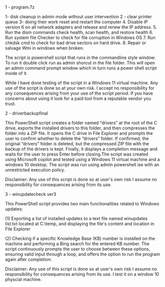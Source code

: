 1 - program.7z

1- disk cleanup in admin mode without user  intervention
2 - clear printer queue 
3- doing their work reset and restart the computer
4. Disable IP version 6 on all network adapters and release and renew the IP address.
5. Run the dism commands check health,  scan health, and restore health
6. Run system file Checker to check for file corruption in Windows OS
7. Run chkdsk cmd to check for bad drive sectors on hard drive.
8. Repair or salvage Wmi in windows when broken.

The script is powershell script that runs in the commandline style window. To run it double click run as admin shorcut in the file folder. This will open an admin command prompt window which in turn runs a power shell script inside of it.

While I have done testing of the script in a Windows 11 virtual machine. Any use of the script is done so at your own risk. I accept no responsibility for any consequences arising from your use of the script period. If you have concerns about using it look for a paid tool from a reputable vendor you trust.


2 - driverbackupfinal

This PowerShell script creates a folder named “drivers” at the root of the C drive, exports the installed drivers to this folder, and then compresses the folder into a ZIP file. It opens the C drive in File Explorer and prompts the user to confirm whether to delete the “drivers” folder. If confirmed, the original “drivers” folder is deleted, but the compressed ZIP file with the backup of the drivers is kept.  Finally, it displays a completion message and waits for the user to press Enter before closing.The script was created using Microsoft copilot and tested using a Windows 11 virtual machine and a windows 10 desktop. The script was run using admin powershell ise with an unrestricted execution policy.

Disclaimer: Any use of this script is done so at user's own risk I assume no responsibility for consequences arising from its use.

3 - winupdatecheck ver3

This PowerShell script provides two main functionalities related to Windows updates:

(1) Exporting a list of installed updates to a text file named winupdates list.txt located at C:\temp, and displaying the file's content and location in File Explorer

(2) Checking if a specific Knowledge Base (KB) number is installed on the machine and performing a Bing search for the entered KB number. The script continuously prompts the user to choose between these options, ensuring valid input through a loop, and offers the option to run the program again after completion.

Disclaimer: Any use of this script is done so at user's own risk I assume no responsibility for consequences arising from its use. I test it on a window 10 physcial machine.

